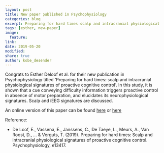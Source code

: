 ```yaml
---
layout: post
title: New paper published in Psychophysiology
categories: blog
excerpt: Preparing for hard times scalp and intracranial physiological signatures of proactive cognitive control
tags: [esther, new-paper]
image:
  feature:
link:
date: 2019-05-20
modified:
share: true
author: kobe_desender
---
```


Congrats to Esther Deloof et al. for their new publication in Psychophysiology titled ‘Preparing for hard times: scalp and intracranial physiological signatures of proactive cognitive control’. In this study, it is shown that a cue conveying difficulty information triggers proactive control in absence of motor preparation, and elucidates its neurophysiological signatures. Scalp and iEEG signatures are discussed. 

An online version of this paper can be found [here](https://onlinelibrary.wiley.com/doi/pdf/10.1111/psyp.13417) or [here](https://biblio.ugent.be/publication/8624466)

Reference:
- De Loof, E., Vassena, E., Janssens, C., De Taeye, L., Meurs, A., Van Roost, D., ... & Verguts, T. (2019). Preparing for hard times: Scalp and intracranial physiological signatures of proactive cognitive control. Psychophysiology, e13417.
